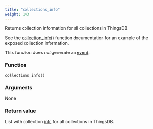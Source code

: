 ```yaml
---
title: "collections_info"
weight: 143
---
```


Returns collection information for all collections in ThingsDB.

See the [collection_info()](../../thingsdb-api/collection_info) function documentation for an example of the exposed collection information.

This function does *not* generate an [event](../../overview/events).

### Function

`collections_info()`

### Arguments

None

### Return value

List with collection [info](../../data-types/info) for all collections in ThingsDB.
